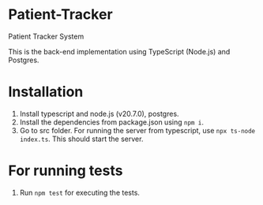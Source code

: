 # Patient-Tracker
Patient Tracker System

This is the back-end implementation using TypeScript (Node.js) and Postgres.

# Installation
1. Install typescript and node.js (v20.7.0), postgres.
2. Install the dependencies from package.json using `npm i`.
3. Go to src folder. For running the server from typescript, use `npx ts-node index.ts`.
   This should start the server.

# For running tests
1. Run `npm test` for executing the tests.